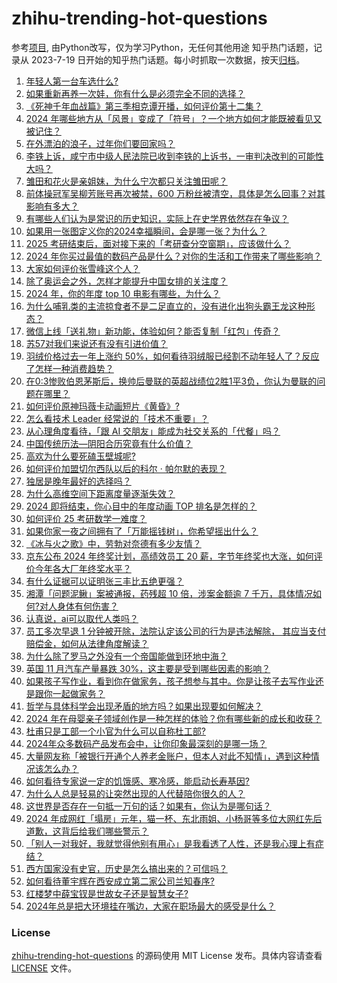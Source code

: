 # zhihu-trending-hot-questions
参考[项目](https://github.com/justjavac/zhihu-trending-hot-questions), 由Python改写，仅为学习Python，无任何其他用途
知乎热门话题，记录从 2023-7-19
日开始的知乎热门话题。每小时抓取一次数据，按天[归档](./data)。
<!-- BEGIN -->
<!-- 最后更新时间 2024-12-24 03:26:55.866937 -->
1. [年轻人第一台车选什么?](https://www.zhihu.com/question/552880564)
1. [如果重新再养一次娃，你有什么是必须完全不同的选择？](https://www.zhihu.com/question/6499067620)
1. [《死神千年血战篇》第三季相克谭开播，如何评价第十二集？](https://www.zhihu.com/question/7498286460)
1. [2024 年哪些地方从「风景」变成了「符号」？一个地方如何才能既被看见又被记住？](https://www.zhihu.com/question/6665341729)
1. [在外漂泊的浪子，过年你们要回家吗？](https://www.zhihu.com/question/7488471280)
1. [李铁上诉，咸宁市中级人民法院已收到李铁的上诉书，一审判决改判的可能性大吗？](https://www.zhihu.com/question/7645981130)
1. [雏田和花火是亲姐妹，为什么宁次都只关注雏田呢？](https://www.zhihu.com/question/445323177)
1. [前体操冠军吴柳芳账号再次被禁，600 万粉丝被清空，具体是怎么回事？对其影响有多大？](https://www.zhihu.com/question/7696087746)
1. [有哪些人们认为是常识的历史知识，实际上在史学界依然存在争议？](https://www.zhihu.com/question/660981529)
1. [如果用一张图定义你的2024幸福瞬间，会是哪一张？为什么？](https://www.zhihu.com/question/7381125743)
1. [2025 考研结束后，面对接下来的「考研查分空窗期」，应该做什么？](https://www.zhihu.com/question/7614190585)
1. [2024 年你买过最值的数码产品是什么？对你的生活和工作带来了哪些影响？](https://www.zhihu.com/question/6652842847)
1. [大家如何评价张雪峰这个人？](https://www.zhihu.com/question/7072198044)
1. [除了奥运会之外，怎样才能提升中国女排的关注度？](https://www.zhihu.com/question/6641917166)
1. [2024 年，你的年度 top 10 电影有哪些，为什么？](https://www.zhihu.com/question/6186729496)
1. [为什么哺乳类的主流掠食者不是二足直立的，没有进化出狗头霸王龙这种形态？](https://www.zhihu.com/question/7030636119)
1. [微信上线「送礼物」新功能，体验如何？能否复制「红包」传奇？](https://www.zhihu.com/question/7297631911)
1. [苏57对我们来说还有没有引进价值？](https://www.zhihu.com/question/7408642293)
1. [羽绒价格过去一年上涨约 50%，如何看待羽绒服已经割不动年轻人了？反应了怎样一种消费趋势？](https://www.zhihu.com/question/7353204206)
1. [在0:3惨败伯恩茅斯后，换帅后曼联的英超战绩位2胜1平3负，你认为曼联的问题在哪里？](https://www.zhihu.com/question/7602033289)
1. [如何评价原神玛薇卡动画短片《黄昏》?](https://www.zhihu.com/question/7618692757)
1. [怎么看技术 Leader 经常说的「技术不重要」？](https://www.zhihu.com/question/7484375154)
1. [从心理角度看待，「跟 AI 交朋友」能成为社交关系的「代餐」吗？](https://www.zhihu.com/question/6990207269)
1. [中国传统历法—阴阳合历究竟有什么价值？](https://www.zhihu.com/question/6902336759)
1. [高欢为什么要死磕玉壁城呢?](https://www.zhihu.com/question/653217047)
1. [如何评价加盟切尔西队以后的科尔 · 帕尔默的表现？](https://www.zhihu.com/question/7077110413)
1. [独居是晚年最好的选择吗？](https://www.zhihu.com/question/994768493)
1. [为什么高维空间下距离度量逐渐失效？](https://www.zhihu.com/question/630891067)
1. [2024 即将结束，你心目中的年度动画 TOP 排名是怎样的？](https://www.zhihu.com/question/6053372690)
1. [如何评价 25 考研数学一难度？](https://www.zhihu.com/question/7413705151)
1. [如果你家一夜之间拥有了「万能摇钱树」，你希望摇出什么？](https://www.zhihu.com/question/7620096751)
1. [《冰与火之歌》中，劳勃对奈德有多少友情？](https://www.zhihu.com/question/40700886)
1. [京东公布 2024 年终奖计划，高绩效员工 20 薪，字节年终奖也大涨，如何评价今年各大厂年终奖水平？](https://www.zhihu.com/question/7639241562)
1. [有什么证据可以证明张三丰比五绝更强？](https://www.zhihu.com/question/591173562)
1. [湘潭「问题泥鳅」案被通报，药残超 10 倍，涉案金额逾 7 千万，具体情况如何?对人身体有何伤害？](https://www.zhihu.com/question/7523359767)
1. [认真说，ai可以取代人类吗？](https://www.zhihu.com/question/6782975731)
1. [员工多次早退 1 分钟被开除，法院认定该公司的行为是违法解除， 其应当支付赔偿金，如何从法律角度解读？](https://www.zhihu.com/question/7611091343)
1. [为什么除了罗马之外没有一个帝国能做到环地中海？](https://www.zhihu.com/question/657986870)
1. [英国 11 月汽车产量暴跌 30%，这主要是受到哪些因素的影响？](https://www.zhihu.com/question/7361458611)
1. [如果孩子写作业，看到你在做家务，孩子想参与其中。你是让孩子去写作业还是跟你一起做家务？](https://www.zhihu.com/question/5629064852)
1. [哲学与具体科学会出现矛盾的地方吗？如果出现要如何解决？](https://www.zhihu.com/question/7263924709)
1. [2024 年在母婴亲子领域创作是一种怎样的体验？你有哪些新的成长和收获？](https://www.zhihu.com/question/7607031853)
1. [杜甫只是工部一个小官为什么可以自称杜工部?](https://www.zhihu.com/question/652917850)
1. [2024年众多数码产品发布会中，让你印象最深刻的是哪一场？](https://www.zhihu.com/question/6762696306)
1. [大量网友称「被银行开通个人养老金账户，但本人对此不知情」，遇到这种情况该怎么办？](https://www.zhihu.com/question/7693800571)
1. [如何看待专家说一定的饥饿感、寒冷感，能启动长寿基因?](https://www.zhihu.com/question/7456949751)
1. [为什么人总是轻易的让突然出现的人代替陪你很久的人？](https://www.zhihu.com/question/7572741123)
1. [这世界是否存在一句抵一万句的话？如果有，你认为是哪句话？](https://www.zhihu.com/question/654756683)
1. [2024 年成网红「塌房」元年，猫一杯、东北雨姐、小杨哥等多位大网红先后道歉，这背后给我们哪些警示？](https://www.zhihu.com/question/6844088892)
1. [「别人一对我好，我就觉得他别有用心」是我看透了人性，还是我心理上有症结？](https://www.zhihu.com/question/7455092500)
1. [西方国家没有史官，历史是怎么搞出来的？可信吗？](https://www.zhihu.com/question/7274857144)
1. [如何看待董宇辉在西安成立第二家公司兰知春序?](https://www.zhihu.com/question/7282982305)
1. [红楼梦中薛宝钗是世故女子还是智慧女子?](https://www.zhihu.com/question/6485604159)
1. [2024年总是把大环境挂在嘴边，大家在职场最大的感受是什么？](https://www.zhihu.com/question/7285678676)
<!-- END -->
### License
[zhihu-trending-hot-questions](https://github.com/yaogengzhu/zhihu-trending-hot-questions)
的源码使用 MIT License 发布。具体内容请查看 [LICENSE](./LICENSE) 文件。
